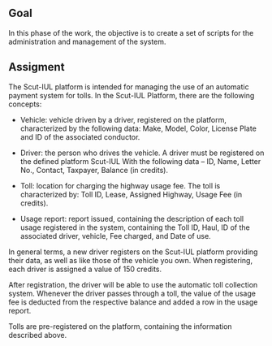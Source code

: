 ## Goal

In this phase of the work, the objective is to create a set of scripts for the administration and management of the system.

## Assigment

The Scut-IUL platform is intended for managing the use of an automatic payment system for
tolls. In the Scut-IUL Platform, there are the following concepts:

  - Vehicle: vehicle driven by a driver, registered on the platform, characterized by the following
data: Make, Model, Color, License Plate and ID of the associated conductor.

  - Driver: the person who drives the vehicle. A driver must be registered on the defined platform
Scut-IUL With the following data – ID, Name, Letter No., Contact, Taxpayer, Balance (in credits).

  - Toll: location for charging the highway usage fee. The toll is characterized by:
Toll ID, Lease, Assigned Highway, Usage Fee (in credits).

  - Usage report: report issued, containing the description of each toll usage
registered in the system, containing the Toll ID, Haul, ID of the associated driver,
vehicle, Fee charged, and Date of use.

In general terms, a new driver registers on the Scut-IUL platform providing their data, as well as
like those of the vehicle you own. When registering, each driver is assigned a value of 150 credits.

After registration, the driver will be able to use the automatic toll collection system.
Whenever the driver passes through a toll, the value of the usage fee is deducted from the respective
balance and added a row in the usage report. 

Tolls are pre-registered on the platform, containing the information described above.
